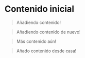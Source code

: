 # Contenido inicial

> Añadiendo contenido!

> Añadiendo contenido de nuevo!

> Más contenido aún!

> Añado contenido desde casa!